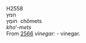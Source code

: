<body>
  <p>H2558<br>  חמץ  <br> חוֹמֶץ  ‎  chômets  <br><i>kho‘-mets </i><br>From <a href="h2566.htm">2566</a>  <i>vinegar: - </i>vinegar.<br></p>
 </body>